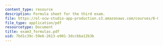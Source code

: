 ```yaml
---
content_type: resource
description: Formula sheet for the third exam.
file: https://ol-ocw-studio-app-production.s3.amazonaws.com/courses/8-01l-physics-i-classical-mechanics-fall-2005/7bd1c39c59e62613e9013dccbba12b3b_exam3_formulas.pdf
file_type: application/pdf
resourcetype: Document
title: exam3_formulas.pdf
uid: 7bd1c39c-59e6-2613-e901-3dccbba12b3b
---
```

